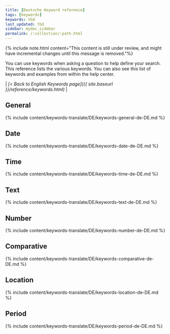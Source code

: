 ```yaml
---
title: [Deutsche Keyword reference]
tags: [keywords]
keywords: tbd
last_updated: tbd
sidebar: mydoc_sidebar
permalink: /:collection/:path.html
---
```

{% include note.html content="This content is still under review, and might have incremental changes until this message is removed."%}

You can use keywords when asking a question to help define your search. This
reference lists the various keywords. You can also see this list of keywords and
examples from within the help center.

| _[< Back to English Keywords page]({{ site.baseurl }}/reference/keywords.html)_ |

## General

{% include content/keywords-translate/DE/keywords-general-de-DE.md %}

## Date

{% include content/keywords-translate/DE/keywords-date-de-DE.md %}

## Time

{% include content/keywords-translate/DE/keywords-time-de-DE.md %}

## Text

{% include content/keywords-translate/DE/keywords-text-de-DE.md %}

## Number

{% include content/keywords-translate/DE/keywords-number-de-DE.md %}

## Comparative

{% include content/keywords-translate/DE/keywords-comparative-de-DE.md %}

## Location

{% include content/keywords-translate/DE/keywords-location-de-DE.md %}

## Period

{% include content/keywords-translate/DE/keywords-period-de-DE.md %}

<!-- ## Help

{% include content/keywords-translate/DE/keywords-help-de-DE.md %} -->
